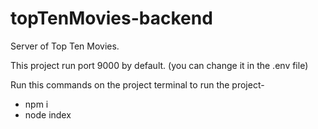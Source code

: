 # topTenMovies-backend

Server of Top Ten Movies.

This project run port 9000 by default. (you can change it in the .env file)

Run this commands on the project terminal to run the project- 

- npm i
- node index
